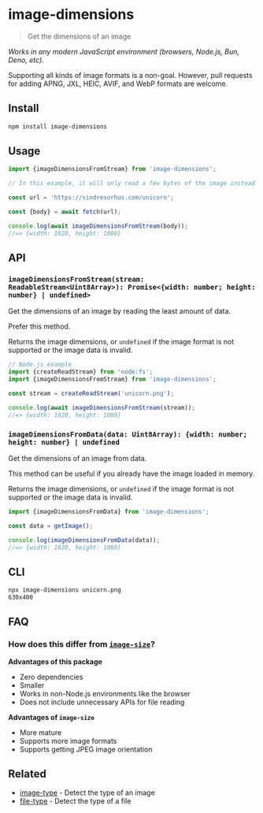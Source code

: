# image-dimensions

> Get the dimensions of an image

*Works in any modern JavaScript environment (browsers, Node.js, Bun, Deno, etc).*

Supporting all kinds of image formats is a non-goal. However, pull requests for adding APNG, JXL, HEIC, AVIF, and WebP formats are welcome.

## Install

```sh
npm install image-dimensions
```

## Usage

```js
import {imageDimensionsFromStream} from 'image-dimensions';

// In this example, it will only read a few bytes of the image instead of fetching the whole thing.

const url = 'https://sindresorhus.com/unicorn';

const {body} = await fetch(url);

console.log(await imageDimensionsFromStream(body));
//=> {width: 1920, height: 1080}
```

## API

### `imageDimensionsFromStream(stream: ReadableStream<Uint8Array>): Promise<{width: number; height: number} | undefined>`

Get the dimensions of an image by reading the least amount of data.

Prefer this method.

Returns the image dimensions, or `undefined` if the image format is not supported or the image data is invalid.

```js
// Node.js example
import {createReadStream} from 'node:fs';
import {imageDimensionsFromStream} from 'image-dimensions';

const stream = createReadStream('unicorn.png');

console.log(await imageDimensionsFromStream(stream));
//=> {width: 1920, height: 1080}
```

### `imageDimensionsFromData(data: Uint8Array): {width: number; height: number} | undefined`

Get the dimensions of an image from data.

This method can be useful if you already have the image loaded in memory.

Returns the image dimensions, or `undefined` if the image format is not supported or the image data is invalid.

```js
import {imageDimensionsFromData} from 'image-dimensions';

const data = getImage();

console.log(imageDimensionsFromData(data));
//=> {width: 1920, height: 1080}
```

## CLI

```sh
npx image-dimensions unicorn.png
630x400
```

## FAQ

### How does this differ from [`image-size`](https://github.com/image-size/image-size)?

**Advantages of this package**

- Zero dependencies
- Smaller
- Works in non-Node.js environments like the browser
- Does not include unnecessary APIs for file reading

**Advantages of `image-size`**

- More mature
- Supports more image formats
- Supports getting JPEG image orientation

## Related

- [image-type](https://github.com/sindresorhus/image-type) - Detect the type of an image
- [file-type](https://github.com/sindresorhus/file-type) - Detect the type of a file
